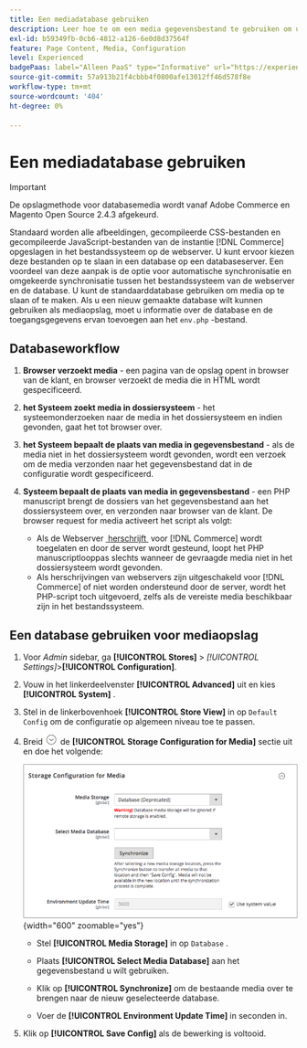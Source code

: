 ```yaml
---
title: Een mediadatabase gebruiken
description: Leer hoe te om een media gegevensbestand te gebruiken om uw  [!DNL Commerce]  media dossiers op te slaan.
exl-id: b59349fb-0cb6-4812-a126-6e0d8d37564f
feature: Page Content, Media, Configuration
level: Experienced
badgePaas: label="Alleen PaaS" type="Informative" url="https://experienceleague.adobe.com/nl/docs/commerce/user-guides/product-solutions" tooltip="Is alleen van toepassing op Adobe Commerce op Cloud-projecten (door Adobe beheerde PaaS-infrastructuur) en op projecten in het veld."
source-git-commit: 57a913b21f4cbbb4f0800afe13012ff46d578f8e
workflow-type: tm+mt
source-wordcount: '404'
ht-degree: 0%

---
```


# Een mediadatabase gebruiken

>[!IMPORTANT]
>
>De opslagmethode voor databasemedia wordt vanaf Adobe Commerce en Magento Open Source 2.4.3 afgekeurd.

Standaard worden alle afbeeldingen, gecompileerde CSS-bestanden en gecompileerde JavaScript-bestanden van de instantie [!DNL Commerce] opgeslagen in het bestandssysteem op de webserver. U kunt ervoor kiezen deze bestanden op te slaan in een database op een databaseserver. Een voordeel van deze aanpak is de optie voor automatische synchronisatie en omgekeerde synchronisatie tussen het bestandssysteem van de webserver en de database. U kunt de standaarddatabase gebruiken om media op te slaan of te maken. Als u een nieuw gemaakte database wilt kunnen gebruiken als mediaopslag, moet u informatie over de database en de toegangsgegevens ervan toevoegen aan het `env.php` -bestand.

## Databaseworkflow

1. **Browser verzoekt media** - een pagina van de opslag opent in browser van de klant, en browser verzoekt de media die in HTML wordt gespecificeerd.

1. **het Systeem zoekt media in dossiersysteem** - het systeemonderzoeken naar de media in het dossiersysteem en indien gevonden, gaat het tot browser over.

1. **het Systeem bepaalt de plaats van media in gegevensbestand** - als de media niet in het dossiersysteem wordt gevonden, wordt een verzoek om de media verzonden naar het gegevensbestand dat in de configuratie wordt gespecificeerd.

1. **Systeem bepaalt de plaats van media in gegevensbestand** - een PHP manuscript brengt de dossiers van het gegevensbestand aan het dossiersysteem over, en verzonden naar browser van de klant. De browser request for media activeert het script als volgt:

   - Als de Webserver [&#x200B; herschrijft &#x200B;](../merchandising-promotions/url-rewrite.md) voor [!DNL Commerce] wordt toegelaten en door de server wordt gesteund, loopt het PHP manuscriptlooppas slechts wanneer de gevraagde media niet in het dossiersysteem wordt gevonden.
   - Als herschrijvingen van webservers zijn uitgeschakeld voor [!DNL Commerce] of niet worden ondersteund door de server, wordt het PHP-script toch uitgevoerd, zelfs als de vereiste media beschikbaar zijn in het bestandssysteem.

## Een database gebruiken voor mediaopslag

1. Voor _Admin_ sidebar, ga **[!UICONTROL Stores]** > _[!UICONTROL Settings]_>**[!UICONTROL Configuration]**.

1. Vouw in het linkerdeelvenster **[!UICONTROL Advanced]** uit en kies **[!UICONTROL System]** .

1. Stel in de linkerbovenhoek **[!UICONTROL Store View]** in op `Default Config` om de configuratie op algemeen niveau toe te passen.

1. Breid ![&#x200B; selecteur van de Uitbreiding &#x200B;](../assets/icon-display-expand.png) de **[!UICONTROL Storage Configuration for Media]** sectie uit en doe het volgende:

   ![&#x200B; Geavanceerde configuratie - opslagconfiguratie voor media &#x200B;](./assets/database-storage-deprecated.png){width="600" zoomable="yes"}

   - Stel **[!UICONTROL Media Storage]** in op `Database` .

   - Plaats **[!UICONTROL Select Media Database]** aan het gegevensbestand u wilt gebruiken.

   - Klik op **[!UICONTROL Synchronize]** om de bestaande media over te brengen naar de nieuw geselecteerde database.

   - Voer de **[!UICONTROL Environment Update Time]** in seconden in.

1. Klik op **[!UICONTROL Save Config]** als de bewerking is voltooid.
